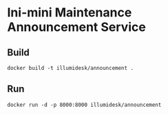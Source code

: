 # Ini-mini Maintenance Announcement Service

## Build

    docker build -t illumidesk/announcement .

## Run

    docker run -d -p 8000:8000 illumidesk/announcement
